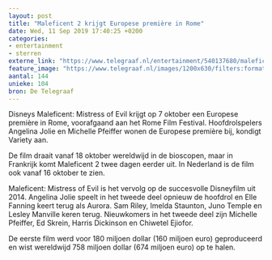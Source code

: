 ```yaml
---
layout: post
title: "Maleficent 2 krijgt Europese première in Rome"
date: Wed, 11 Sep 2019 17:40:25 +0200
categories: 
- entertainment 
- sterren 
externe_link: "https://www.telegraaf.nl/entertainment/540137680/maleficent-2-krijgt-europese-premiere-in-rome"
feature_image: "https://www.telegraaf.nl/images/1200x630/filters:format(jpeg):quality(80)/cdn-kiosk-api.telegraaf.nl/8b0911ea-d4aa-11e9-aeae-02d2fb1aa1d7.jpg"
aantal: 144
unieke: 104
bron: De Telegraaf
---
```


<p class="intro">Disneys Maleficent: Mistress of Evil krijgt op 7 oktober een Europese première in Rome, voorafgaand aan het Rome Film Festival. Hoofdrolspelers Angelina Jolie en Michelle Pfeiffer wonen de Europese première bij, kondigt Variety aan.</p> <p>De film draait vanaf 18 oktober wereldwijd in de bioscopen, maar in Frankrijk komt Maleficent 2 twee dagen eerder uit. In Nederland is de film ook vanaf 16 oktober te zien.</p><p>Maleficent: Mistress of Evil is het vervolg op de succesvolle Disneyfilm uit 2014. Angelina Jolie speelt in het tweede deel opnieuw de hoofdrol en Elle Fanning keert terug als Aurora. Sam Riley, Imelda Staunton, Juno Temple en Lesley Manville keren terug. Nieuwkomers in het tweede deel zijn Michelle Pfeiffer, Ed Skrein, Harris Dickinson en Chiwetel Ejiofor.</p><p>De eerste film werd voor 180 miljoen dollar (160 miljoen euro) geproduceerd en wist wereldwijd 758 miljoen dollar (674 miljoen euro) op te halen.</p>

